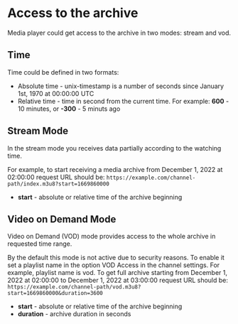 # Access to the archive

Media player could get access to the archive in two modes: stream and vod.

## Time

Time could be defined in two formats:

- Absolute time - unix-timestamp is a number of seconds since January 1st, 1970 at 00:00:00 UTC
- Relative time - time in second from the current time. For example: **600** - 10 minutes, or **-300** - 5 minuts ago

## Stream Mode

In the stream mode you receives data partially according to the watching time.

For example, to start receiving a media archive from December 1, 2022 at 02:00:00 request URL should be: `https://example.com/channel-path/index.m3u8?start=1669860000`

- **start** - absolute or relative time of the archive beginning

## Video on Demand Mode

Video on Demand (VOD) mode provides access to the whole archive in requested time range.

By the default this mode is not active due to security reasons. To enable it set a playlist name in the option VOD Access in the channel settings. For example, playlist name is vod. To get full archive starting from December 1, 2022 at 02:00:00 to December 1, 2022 at 03:00:00 request URL should be: `https://example.com/channel-path/vod.m3u8?start=1669860000&duration=3600`

- **start** - absolute or relative time of the archive beginning
- **duration** - archive duration in seconds

